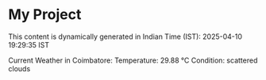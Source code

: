 # My Project

This content is dynamically generated in Indian Time (IST): 2025-04-10 19:29:35 IST


Current Weather in Coimbatore:
Temperature: 29.88 °C
Condition: scattered clouds
